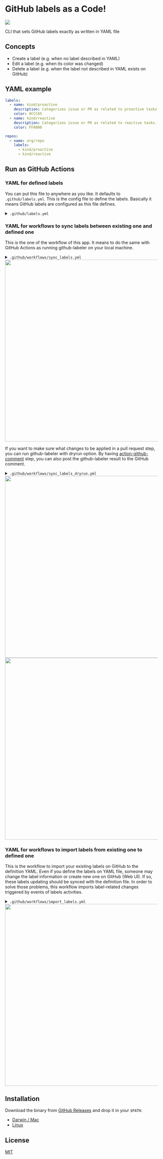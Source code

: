GitHub labels as a Code!
========================

![](docs/demo.png)

CLI that sets GitHub labels exactly as written in YAML file

## Concepts

- Create a label (e.g. when no label described in YAML)
- Edit a label (e.g. when its color was changed)
- Delete a label (e.g. when the label not described in YAML exists on GitHub)

## YAML example

```yaml
labels:
  - name: kind/proactive
    description: Categorizes issue or PR as related to proactive tasks.
    color: 9CCC65
  - name: kind/reactive
    description: Categorizes issue or PR as related to reactive tasks.
    color: FFA000

repos:
  - name: org/repo
    labels:
      - kind/proactive
      - kind/reactive
```

## Run as GitHub Actions

### YAML for defined labels

You can put this file to anywhere as you like. It defaults to `.github/labels.yml`. This is the config file to define the labels. Basically it means GitHub labels are configured as this file defines.

<details><summary><code>.github/labels.yml</code></summary>
</br>

```yaml
labels:
- name: help wanted
  description: Extra attention is needed
  color: "008672"
- name: bug
  description: Something isn't working
  color: fc2929
- name: enhancement
  description: New feature or request
  color: 84b6eb
- name: question
  description: Further information is requested
  color: cc317c
repos:
- name: user/repo
  labels:
  - help wanted
  - bug
  - enhancement
  - question
```

</details>

### YAML for workflows to sync labels between existing one and defined one

This is the one of the workflow of this app.
It means to do the same with GitHub Actions as running github-labeler on your local machine.

<details><summary><code>.github/workflows/sync_labels.yml</code></summary>
</br>

```yaml
name: Sync labels

on:
  push:
    branches:
      - master
    paths:
      - .github/labels.yml

jobs:
  sync:
    name: Run
    runs-on: ubuntu-latest
    steps:
      - name: Checkout
        uses: actions/checkout@1.0.0
      - name: Sync labels
        uses: b4b4r07/github-labeler@master
        env:
          GITHUB_TOKEN: ${{ secrets.GITHUB_TOKEN }}
```

</details>

<img src="docs/ga-sync.png" width="600">

If you want to make sure what changes to be applied in a pull request step, you can run github-labeler with dryrun option. By having [action-github-comment](https://github.com/b4b4r07/action-github-comment) step, you can also post the github-labeler result to the GitHub comment.

<details><summary><code>.github/workflows/sync_labels_dryrun.yml</code></summary>
</br>

```yaml
name: Sync labels

on: [pull_request]

jobs:
  sync:
    name: Dry run
    runs-on: ubuntu-latest
    steps:
      - name: Checkout
        uses: actions/checkout@v1
      - name: Sync labels with dryrun option
        uses: b4b4r07/github-labeler@master
        with:
          dryrun: 'true'
        env:
          GITHUB_TOKEN: ${{ secrets.GITHUB_TOKEN }}
        id: labeler
      - name: Post github-labeler command result to GitHub comment
        uses: b4b4r07/action-github-comment@master
        if: steps.labeler.outputs.result
        with:
          body: |
            ## github-labeler result
            ```
            ${{ steps.labeler.outputs.result }}
            ```
        env:
          GITHUB_TOKEN: ${{ secrets.GITHUB_TOKEN }}
          LOG: trace
```

</details>

<img src="docs/ga-sync-dryrun.png" width="600">

<img src="docs/ga-sync-dryrun-result.png" width="600">

### YAML for workflows to import labels from existing one to defined one

This is the workflow to import your existing labels on GitHub to the definition YAML.
Even if you define the labels on YAML file, someone may change the label information or create new one on GitHub (Web UI). If so, these labels updating should be synced with the definition file. In order to solve those problems, this workflow imports label-related changes triggered by events of labels activities.

<details><summary><code>.github/workflows/import_labels.yml</code></summary>
</br>

```yaml
name: Import labels

on:
  label:
    types:
      - created
      - edited
      - deleted

jobs:
  sync:
    runs-on: ubuntu-latest
    steps:
      - name: Checkout
        uses: actions/checkout@1.0.0
      - name: Import between existing labels
        uses: b4b4r07/github-labeler@master
        with:
          import: 'true'
        env:
          GITHUB_TOKEN: ${{ secrets.GITHUB_TOKEN }}
      - name: Create Pull Request
        uses: peter-evans/create-pull-request@v1
        with:
          token: ${{ secrets.GITHUB_TOKEN }}
          commit-message: "Import existing labels"
          title: "Import existing labels"
          body: |
            ## WHAT
            This pull request was created by [create-pull-request](https://github.com/peter-evans/create-pull-request).
            ## WHY
            Current labels.yaml and existing labels don't match.
          branch: import-labels
          branch-suffix: timestamp
```

</details>

<img src="docs/ga-import.png" width="600">

## Installation

Download the binary from [GitHub Releases][release] and drop it in your `$PATH`.

- [Darwin / Mac][release]
- [Linux][release]

## License

[MIT][license]

[release]: https://github.com/b4b4r07/github-labeler/releases/latest
[license]: https://b4b4r07.mit-license.org
